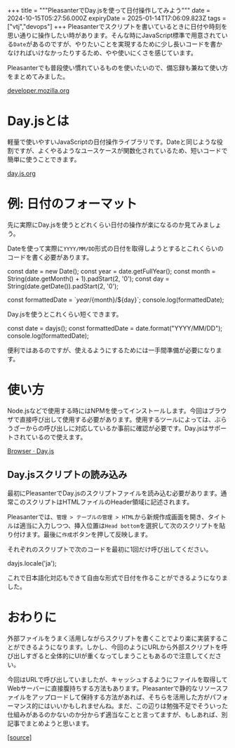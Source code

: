 +++
title = """PleasanterでDay.jsを使って日付操作してみよう"""
date = 2024-10-15T05:27:56.000Z
expiryDate = 2025-01-14T17:06:09.823Z
tags = ["vtj","devops"]
+++
Pleasanterでスクリプトを書いているときに日付や時刻を思い通りに操作したい時があります。そんな時にJavaScript標準で用意されている`Date`があるのですが、やりたいことを実現するために少し長いコードを書かなければいけなかったりするため、やや使いにくさを感じています。

Pleasanterでも普段使い慣れているものを使いたいので、備忘録も兼ねて使い方をまとめてみました。

[developer.mozilla.org](https://developer.mozilla.org/ja/docs/Web/JavaScript/Reference/Global_Objects/Date)

Day.jsとは
========

軽量で使いやすいJavaScriptの日付操作ライブラリです。Dateと同じような役割ですが、よくやるようなユースケースが関数化されているため、短いコードで簡単に使うことできます。

[day.js.org](https://day.js.org/en/)

例: 日付のフォーマット
============

先に実際にDay.jsを使うとどれくらい日付の操作が楽になるのか見てみましょう。

Dateを使って実際に`YYYY/MM/DD`形式の日付を取得しようとするとこれくらいのコードを書く必要があります。

const date \= new Date();
const year \= date.getFullYear();
const month \= String(date.getMonth() + 1).padStart(2, '0');
const day \= String(date.getDate()).padStart(2, '0');

const formattedDate \= \`${year}/${month}/${day}\`;
console.log(formattedDate);

Day.jsを使うとこれくらい短くできます。

const date \= dayjs();
const formattedDate \= date.format("YYYY/MM/DD");
console.log(formattedDate);

便利ではあるのですが、使えるようにするためには一手間準備が必要になります。

使い方
===

Node.jsなどで使用する時にはNPMを使ってインストールします。今回はブラウザで直接呼び出して使用する必要があります。使用するツールによっては、ぶらうざーからの呼び出しに対応しているか事前に確認が必要です。Day.jsはサポートされているので使えます。

[Browser · Day.js](https://day.js.org/docs/en/installation/browser)

Day.jsスクリプトの読み込み
----------------

最初にPleasanterでDay.jsのスクリプトファイルを読み込む必要があります。通常このスクリプトはHTMLファイルのHeader領域に記述されます。

Pleasanterでは、`管理 > テーブルの管理 > HTML`から新規作成画面を開き、タイトルは適当に入力しつつ、挿入位置は`Head bottom`を選択して次のスクリプトを貼り付けます。最後に`作成`ボタンを押して反映します。

<script src\="https://cdn.jsdelivr.net/npm/dayjs@1/dayjs.min.js"\></script\>

![](https://cdn-ak.f.st-hatena.com/images/fotolife/v/virtualtech/20241015/20241015142758.png)

Day.jsを使ってみる
------------

新規作成画面でデフォルトで1週間後が設定されている完了日を当日に変更することをやってみましょう。(当日を設定するだけであれば、他にもっといいやり方があるかもしれませんが)

先ほどサンプルで表示した内容をほぼそのまま用いて、最後にPleasanterの標準スクリプトを実行して入力項目に設定します。

const today \= dayjs();
const formattedDate \= today.format("YYYY/MM/DD");

$p.set($p.getControl("CompletionTime"), formattedDate);

スクリプトの入力が終わったら、作成して反映します。

![](https://cdn-ak.f.st-hatena.com/images/fotolife/v/virtualtech/20241015/20241015142801.png)

![](https://cdn-ak.f.st-hatena.com/images/fotolife/v/virtualtech/20241015/20241015142805.png)

**変更前**

![](https://cdn-ak.f.st-hatena.com/images/fotolife/v/virtualtech/20241015/20241015142808.png)

**変更後**

![](https://cdn-ak.f.st-hatena.com/images/fotolife/v/virtualtech/20241015/20241015142811.png)

無事にDay.jsを使って日付操作をすることができました。今回はすごく単純な操作なのであまり必要性の実感は湧きにくいですが、日付の比較や日数や時刻計算など様々なことができますので、気になった方はドキュメントを眺めてみてください。

例：翌日の日付
=======

JavaScriptのコードだけの紹介ですが、明日の日付を取得したい時は、`add()`を使って日付の計算をすることで取得できます。昨日や1ヶ月前などの引き算も可能です。

const today \= dayjs(); // 2024/10/09
const tomorrow \= today.add(1, "day");
const formattedDate \= tomorrow.format("YYYY/MM/DD");
console.log(formattedDate); // 2024/10/10

地域や言語の設定
--------

冒頭では触れてこなかったのですが、ロケールの設定をすることで曜日表示などを日本語化できます。最初に登録した拡張HTMLのところに次の1行を追加します。

<script src="https://cdn.jsdelivr.net/npm/dayjs@1/dayjs.min.js"></script>
<script src="https://cdn.jsdelivr.net/npm/dayjs@1/locale/ja.js"></script>

それぞれのスクリプトで次のコードを最初に1回だけ呼び出してください。

dayjs.locale('ja');

これで日本語化対応もできて自由な形式で日付を作ることができるようになりました。

おわりに
====

外部ファイルをうまく活用しながらスクリプトを書くことでより楽に実装することができるようになります。しかし、今回のようにURLから外部スクリプトを呼び出しすぎると全体的にUIが重くなってしまうこともあるので注意してください。

今回はURLで呼び出していましたが、キャッシュするようにファイルを取得してWebサーバーに直接腹持ちする方法もあります。Pleasanterで静的なリソースファイルをアップロードして保持する方法があれば、そちらを活用した方がパフォーマンス的にはいいかもしれませんね。まだ、この辺りは勉強不足でそういった仕組みがあるのかないのか分からず適当なことと言ってますが、もしあれば、別記事でまとめようと思います。

[[source]](https://devops-blog.virtualtech.jp/entry/20241015/1728970076)
